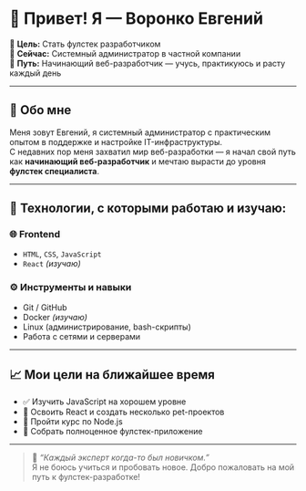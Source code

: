 # 👋 Привет! Я — Воронко Евгений

🎯 **Цель:** Стать фулстек разработчиком  
💼 **Сейчас:** Системный администратор в частной компании  
🌱 **Путь:** Начинающий веб-разработчик — учусь, практикуюсь и расту каждый день

---

## 🚀 Обо мне

Меня зовут Евгений, я системный администратор с практическим опытом в поддержке и настройке IT-инфраструктуры.  
С недавних пор меня захватил мир веб-разработки — я начал свой путь как **начинающий веб-разработчик** и мечтаю вырасти до уровня **фулстек специалиста**.

---

## 🧰 Технологии, с которыми работаю и изучаю:


### 🌐 Frontend
- `HTML`, `CSS`, `JavaScript`
- `React` *(изучаю)*

### ⚙️ Инструменты и навыки
- Git / GitHub
- Docker *(изучаю)*
- Linux (администрирование, bash-скрипты)
- Работа с сетями и серверами

---

## 📈 Мои цели на ближайшее время

- ✅ Изучить JavaScript на хорошем уровне
- 🚧 Освоить React и создать несколько pet-проектов
- 🚧 Пройти курс по Node.js
- 🚀 Собрать полноценное фулстек-приложение

---
> 🧠 *“Каждый эксперт когда-то был новичком.”*  
> Я не боюсь учиться и пробовать новое. Добро пожаловать на мой путь к фулстек-разработке!
